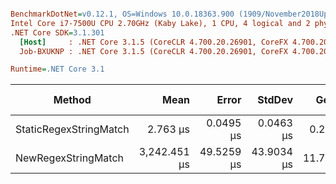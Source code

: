 ``` ini

BenchmarkDotNet=v0.12.1, OS=Windows 10.0.18363.900 (1909/November2018Update/19H2)
Intel Core i7-7500U CPU 2.70GHz (Kaby Lake), 1 CPU, 4 logical and 2 physical cores
.NET Core SDK=3.1.301
  [Host]     : .NET Core 3.1.5 (CoreCLR 4.700.20.26901, CoreFX 4.700.20.27001), X64 RyuJIT
  Job-BXUKNP : .NET Core 3.1.5 (CoreCLR 4.700.20.26901, CoreFX 4.700.20.27001), X64 RyuJIT

Runtime=.NET Core 3.1  

```
|                 Method |         Mean |      Error |     StdDev |   Gen 0 |  Gen 1 | Gen 2 | Allocated |
|----------------------- |-------------:|-----------:|-----------:|--------:|-------:|------:|----------:|
| StaticRegexStringMatch |     2.763 μs |  0.0495 μs |  0.0463 μs |  0.2480 |      - |     - |     520 B |
|    NewRegexStringMatch | 3,242.451 μs | 49.5259 μs | 43.9034 μs | 11.7188 | 3.9063 |     - |   25914 B |

